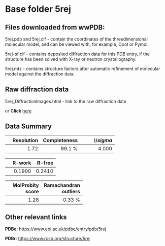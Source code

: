 # Base folder 5rej

## Files downloaded from wwPDB:

5rej.pdb and 5rej.cif - contain the coordinates of the threedimensional molecular model, and can be viewed with, for example, Coot or Pymol.

5rej-sf.cif - contains deposited diffraction data for this PDB entry, if the structure has been solved with X-ray or neutron crystallography.

5rej.mtz - contains structure factors after automatic refinement of molecular model against the diffraction data.

## Raw diffraction data

5rej_DiffractionImages.html - link to the raw diffraction data 

or **Click** [here](https://zenodo.org/record/3730921) 

## Data Summary
|   | Resolution | Completeness| I/$sigma$ |
|---|-------------:|----------------:|--------------:|
|   |1.72|99.1  %|<img width=50/>4.000|

|   | **R-work**| **R-free**   
|---|-------------:|----------------:|           
||0.1900|0.2410|

|   |**MolProbity<br>score**| **Ramachandran<br>outliers** 
|---|-------------:|----------------:|
||1.28|0.33 %|

## Other relevant links 
**PDBe**:  https://www.ebi.ac.uk/pdbe/entry/pdb/5rej
 
**PDBr**: https://www.rcsb.org/structure/5rej 


